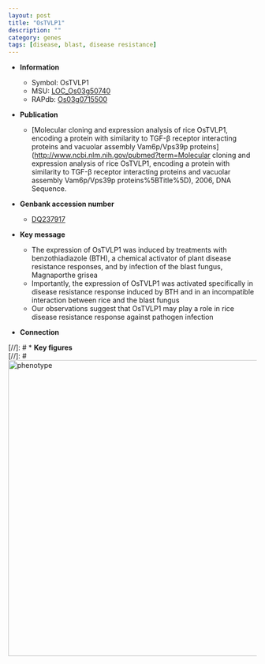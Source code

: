```yaml
---
layout: post
title: "OsTVLP1"
description: ""
category: genes
tags: [disease, blast, disease resistance]
---
```


* **Information**  
    + Symbol: OsTVLP1  
    + MSU: [LOC_Os03g50740](http://rice.plantbiology.msu.edu/cgi-bin/ORF_infopage.cgi?orf=LOC_Os03g50740)  
    + RAPdb: [Os03g0715500](http://rapdb.dna.affrc.go.jp/viewer/gbrowse_details/irgsp1?name=Os03g0715500)  

* **Publication**  
    + [Molecular cloning and expression analysis of rice OsTVLP1, encoding a protein with similarity to TGF-β receptor interacting proteins and vacuolar assembly Vam6p/Vps39p proteins](http://www.ncbi.nlm.nih.gov/pubmed?term=Molecular cloning and expression analysis of rice OsTVLP1, encoding a protein with similarity to TGF-β receptor interacting proteins and vacuolar assembly Vam6p/Vps39p proteins%5BTitle%5D), 2006, DNA Sequence.

* **Genbank accession number**  
    + [DQ237917](http://www.ncbi.nlm.nih.gov/nuccore/DQ237917)

* **Key message**  
    + The expression of OsTVLP1 was induced by treatments with benzothiadiazole (BTH), a chemical activator of plant disease resistance responses, and by infection of the blast fungus, Magnaporthe grisea
    + Importantly, the expression of OsTVLP1 was activated specifically in disease resistance response induced by BTH and in an incompatible interaction between rice and the blast fungus
    + Our observations suggest that OsTVLP1 may play a role in rice disease resistance response against pathogen infection

* **Connection**  

[//]: # * **Key figures**  
[//]: # <img src="http://funRiceGenes.github.io/images/OsTVLP1.pheno.png" alt="phenotype"  style="width: 600px;"/>



